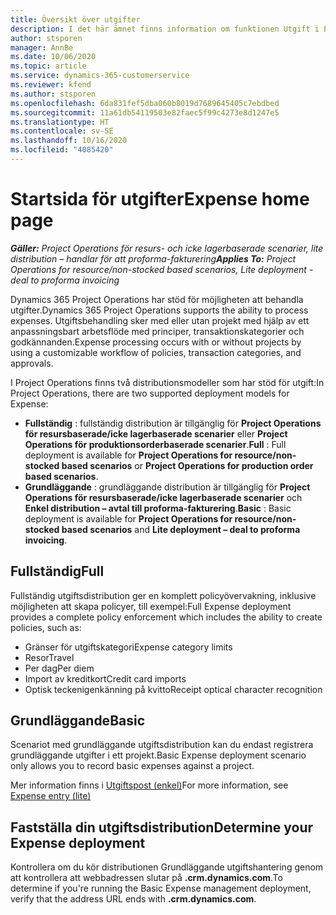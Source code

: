 ```yaml
---
title: Översikt över utgifter
description: I det här ämnet finns information om funktionen Utgift i Project Operations.
author: stsporen
manager: AnnBe
ms.date: 10/06/2020
ms.topic: article
ms.service: dynamics-365-customerservice
ms.reviewer: kfend
ms.author: stsporen
ms.openlocfilehash: 6da831fef5dba060b8019d7689645405c7ebdbed
ms.sourcegitcommit: 11a61db54119503e82faec5f99c4273e8d1247e5
ms.translationtype: HT
ms.contentlocale: sv-SE
ms.lasthandoff: 10/16/2020
ms.locfileid: "4085420"
---
```

# <a name="expense-home-page"></a><span data-ttu-id="b28cd-103">Startsida för utgifter</span><span class="sxs-lookup"><span data-stu-id="b28cd-103">Expense home page</span></span>

<span data-ttu-id="b28cd-104">_**Gäller:** Project Operations för resurs- och icke lagerbaserade scenarier, lite distribution – handlar för att proforma-fakturering_</span><span class="sxs-lookup"><span data-stu-id="b28cd-104">_**Applies To:** Project Operations for resource/non-stocked based scenarios, Lite deployment - deal to proforma invoicing_</span></span>


<span data-ttu-id="b28cd-105">Dynamics 365 Project Operations har stöd för möjligheten att behandla utgifter.</span><span class="sxs-lookup"><span data-stu-id="b28cd-105">Dynamics 365 Project Operations supports the ability to process expenses.</span></span> <span data-ttu-id="b28cd-106">Utgiftsbehandling sker med eller utan projekt med hjälp av ett anpassningsbart arbetsflöde med principer, transaktionskategorier och godkännanden.</span><span class="sxs-lookup"><span data-stu-id="b28cd-106">Expense processing occurs with or without projects by using a customizable workflow of policies, transaction categories, and approvals.</span></span>

<span data-ttu-id="b28cd-107">I Project Operations finns två distributionsmodeller som har stöd för utgift:</span><span class="sxs-lookup"><span data-stu-id="b28cd-107">In Project Operations, there are two supported deployment models for Expense:</span></span> 

- <span data-ttu-id="b28cd-108">**Fullständig** : fullständig distribution är tillgänglig för **Project Operations för resursbaserade/icke lagerbaserade scenarier** eller **Project Operations för produktionsorderbaserade scenarier**.</span><span class="sxs-lookup"><span data-stu-id="b28cd-108">**Full** : Full deployment is available for **Project Operations for resource/non-stocked based scenarios** or **Project Operations for production order based scenarios**.</span></span>
- <span data-ttu-id="b28cd-109">**Grundläggande** : grundläggande distribution är tillgänglig för **Project Operations för resursbaserade/icke lagerbaserade scenarier** och **Enkel distribution – avtal till proforma-fakturering**.</span><span class="sxs-lookup"><span data-stu-id="b28cd-109">**Basic** : Basic deployment is available for **Project Operations for resource/non-stocked based scenarios** and **Lite deployment – deal to proforma invoicing**.</span></span>

## <a name="full"></a><span data-ttu-id="b28cd-110">Fullständig</span><span class="sxs-lookup"><span data-stu-id="b28cd-110">Full</span></span> 
<span data-ttu-id="b28cd-111">Fullständig utgiftsdistribution ger en komplett policyövervakning, inklusive möjligheten att skapa policyer, till exempel:</span><span class="sxs-lookup"><span data-stu-id="b28cd-111">Full Expense deployment provides a complete policy enforcement which includes the ability to create policies, such as:</span></span>

  - <span data-ttu-id="b28cd-112">Gränser för utgiftskategori</span><span class="sxs-lookup"><span data-stu-id="b28cd-112">Expense category limits</span></span>
  - <span data-ttu-id="b28cd-113">Resor</span><span class="sxs-lookup"><span data-stu-id="b28cd-113">Travel</span></span>
  - <span data-ttu-id="b28cd-114">Per dag</span><span class="sxs-lookup"><span data-stu-id="b28cd-114">Per diem</span></span>
  - <span data-ttu-id="b28cd-115">Import av kreditkort</span><span class="sxs-lookup"><span data-stu-id="b28cd-115">Credit card imports</span></span>
  - <span data-ttu-id="b28cd-116">Optisk teckenigenkänning på kvitto</span><span class="sxs-lookup"><span data-stu-id="b28cd-116">Receipt optical character recognition</span></span>

## <a name="basic"></a><span data-ttu-id="b28cd-117">Grundläggande</span><span class="sxs-lookup"><span data-stu-id="b28cd-117">Basic</span></span> 
<span data-ttu-id="b28cd-118">Scenariot med grundläggande utgiftsdistribution kan du endast registrera grundläggande utgifter i ett projekt.</span><span class="sxs-lookup"><span data-stu-id="b28cd-118">Basic Expense deployment scenario only allows you to record basic expenses against a project.</span></span> 

<span data-ttu-id="b28cd-119">Mer information finns i [Utgiftspost (enkel)](basic-expense.md)</span><span class="sxs-lookup"><span data-stu-id="b28cd-119">For more information, see [Expense entry (lite)](basic-expense.md)</span></span>

## <a name="determine-your-expense-deployment"></a><span data-ttu-id="b28cd-120">Fastställa din utgiftsdistribution</span><span class="sxs-lookup"><span data-stu-id="b28cd-120">Determine your Expense deployment</span></span>
<span data-ttu-id="b28cd-121">Kontrollera om du kör distributionen Grundläggande utgiftshantering genom att kontrollera att webbadressen slutar på **.crm.dynamics.com**.</span><span class="sxs-lookup"><span data-stu-id="b28cd-121">To determine if you're running the Basic Expense management deployment, verify that the address URL ends with **.crm.dynamics.com**.</span></span> 
